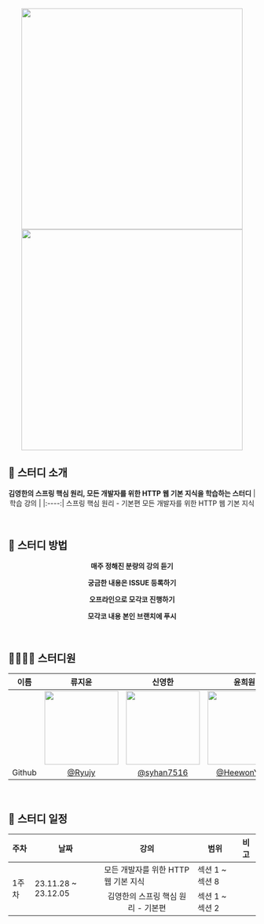 <p align="center">
  <br>
  <img src="https://cdn.inflearn.com/public/files/courses/327918/628ca56f-ab9d-4c00-aa26-5ffae44abae6/325969-eng.png" alt='' width='450px'>
  <img src="https://cdn.inflearn.com/public/files/courses/326277/4df75704-dd5d-403f-be3c-6860251d4326/326277-kor-b.jpg" alt='' width='450px'>
  <br>
</p>

## 🎉 스터디 소개

<div align="center">
  
  **김영한의 스프링 핵심 원리, 모든 개발자를 위한 HTTP 웹 기본 지식을 학습하는 스터디**
  | 학습 강의 | 
  |:----:|
  스프링 핵심 원리 - 기본편
  모든 개발자를 위한 HTTP 웹 기본 지식
</div>
<br/>

## 🚩 스터디 방법

<div align="center">

**매주 정해진 분량의 강의 듣기**

**궁금한 내용은 ISSUE 등록하기**

**오프라인으로 모각코 진행하기**

**모각코 내용 본인 브랜치에 푸시**
  
</div>
<br/>

## 👨‍👩‍👧‍👦 스터디원

<div align="center">
  
| 이름 | 류지윤 | 신영한 | 윤희원 |
| :--: | :----: | :----: | :----: |
| | <img src="https://avatars.githubusercontent.com/u/63836145?v=4" width="150"/> | <img src="https://avatars.githubusercontent.com/u/83218200?v=4" width="150"/> | <img src="https://avatars.githubusercontent.com/u/59885440?v=4" width="150"/>
| Github | [@Ryujy](https://github.com/Ryujy) | [@syhan7516](https://github.com/syhan7516)| [@HeewonYoun](https://github.com/HeewonYoun)|

</div>
<br/>

## 📆 스터디 일정

<div align="center">
  
<table>
  <thead>
    <tr>
      <th>주차</th>
      <th>날짜</th>
      <th>강의</th>
      <th>범위</th>
      <th>비고</th>
    </tr>
  </thead>
  <tbody>
    <tr>
      <td rowspan="2">1주차</td>
      <td rowspan="2">23.11.28 ~ 23.12.05</td>
      <td>모든 개발자를 위한 HTTP 웹 기본 지식</td>
      <td>섹션 1 ~ 섹션 8</td>
      <td rowspan="2"></td>
    </tr>
    <tr>
      <td align="center">김영한의 스프링 핵심 원리 - 기본편</td>
      <td>섹션 1 ~ 섹션 2</td>
    </tr>
  </tbody>
</table>

</div>
<br/>
